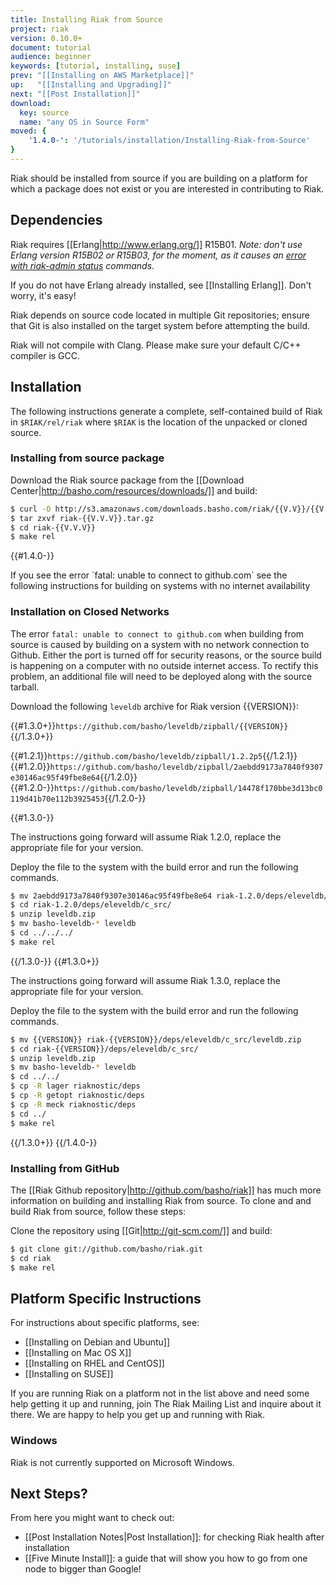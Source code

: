 ```yaml
---
title: Installing Riak from Source
project: riak
version: 0.10.0+
document: tutorial
audience: beginner
keywords: [tutorial, installing, suse]
prev: "[[Installing on AWS Marketplace]]"
up:   "[[Installing and Upgrading]]"
next: "[[Post Installation]]"
download:
  key: source
  name: "any OS in Source Form"
moved: {
    '1.4.0-': '/tutorials/installation/Installing-Riak-from-Source'
}
---
```



Riak should be installed from source if you are building on a platform for which a package does not exist or you are interested in contributing to Riak.

## Dependencies
Riak requires [[Erlang|http://www.erlang.org/]] R15B01. *Note: don't use Erlang version R15B02 or R15B03, for the moment, as it causes an [error with riak-admin status](https://github.com/basho/riak/issues/227) commands*.

If you do not have Erlang already installed, see [[Installing Erlang]]. Don't worry, it's easy!

Riak depends on source code located in multiple Git repositories; ensure that
Git is also installed on the target system before attempting the build.

<div class='note'>Riak will not compile with Clang. Please make sure your default C/C++ compiler is GCC.</div>

## Installation
The following instructions generate a complete, self-contained build of Riak in `$RIAK/rel/riak` where `$RIAK` is the location of the unpacked or cloned source.

### Installing from source package
Download the Riak source package from the [[Download Center|http://basho.com/resources/downloads/]] and build:

```bash
$ curl -O http://s3.amazonaws.com/downloads.basho.com/riak/{{V.V}}/{{V.V.V}}/riak-{{V.V.V}}.tar.gz
$ tar zxvf riak-{{V.V.V}}.tar.gz
$ cd riak-{{V.V.V}}
$ make rel
```

{{#1.4.0-}}
<div class='note'> If you see the error `fatal: unable to connect to github.com` see the following instructions for building on systems with no internet availability </div>

### Installation on Closed Networks
The error `fatal: unable to connect to github.com` when building from source is caused by building on a system with no network connection to Github. Either the port is turned off for security reasons, or the source build is happening on a computer with no outside internet access.  To rectify this problem, an additional file will need to be deployed along with the source tarball.

Download the following `leveldb` archive for Riak version {{VERSION}}:

{{#1.3.0+}}`https://github.com/basho/leveldb/zipball/{{VERSION}}`{{/1.3.0+}}

{{#1.2.1}}`https://github.com/basho/leveldb/zipball/1.2.2p5`{{/1.2.1}}
{{#1.2.0}}`https://github.com/basho/leveldb/zipball/2aebdd9173a7840f9307e30146ac95f49fbe8e64`{{/1.2.0}}
{{#1.2.0-}}`https://github.com/basho/leveldb/zipball/14478f170bbe3d13bc0119d41b70e112b3925453`{{/1.2.0-}}

{{#1.3.0-}}

The instructions going forward will assume Riak 1.2.0, replace the appropriate file for your version.

Deploy the file to the system with the build error and run the following commands.

```bash
$ mv 2aebdd9173a7840f9307e30146ac95f49fbe8e64 riak-1.2.0/deps/eleveldb/c_src/leveldb.zip
$ cd riak-1.2.0/deps/eleveldb/c_src/
$ unzip leveldb.zip
$ mv basho-leveldb-* leveldb
$ cd ../../../
$ make rel
```

{{/1.3.0-}}
{{#1.3.0+}}

The instructions going forward will assume Riak 1.3.0, replace the appropriate file for your version.

Deploy the file to the system with the build error and run the following commands.

```bash
$ mv {{VERSION}} riak-{{VERSION}}/deps/eleveldb/c_src/leveldb.zip
$ cd riak-{{VERSION}}/deps/eleveldb/c_src/
$ unzip leveldb.zip
$ mv basho-leveldb-* leveldb
$ cd ../../
$ cp -R lager riaknostic/deps
$ cp -R getopt riaknostic/deps
$ cp -R meck riaknostic/deps
$ cd ../
$ make rel
```

{{/1.3.0+}}
{{/1.4.0-}}

### Installing from GitHub
The [[Riak Github repository|http://github.com/basho/riak]] has much more information on building and installing Riak from source. To clone and and build Riak from source, follow these steps:

Clone the repository using [[Git|http://git-scm.com/]] and build:

```bash
$ git clone git://github.com/basho/riak.git
$ cd riak
$ make rel
```

## Platform Specific Instructions
For instructions about specific platforms, see:

  * [[Installing on Debian and Ubuntu]]
  * [[Installing on Mac OS X]]
  * [[Installing on RHEL and CentOS]]
  * [[Installing on SUSE]]

If you are running Riak on a platform not in the list above and need some help getting it up and running, join The Riak Mailing List and inquire about it there. We are happy to help you get up and running with Riak.

### Windows
Riak is not currently supported on Microsoft Windows.

## Next Steps?
From here you might want to check out:

* [[Post Installation Notes|Post Installation]]: for checking Riak health after installation
* [[Five Minute Install]]: a guide that will show you how to go from one node to bigger than Google!
